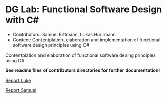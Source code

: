# DG Lab: Functional Software Design with C#
- Contributors: Samuel Bittmann, Lukas Hürlimann
- Content: Contentplation, elaboration and implementation of functional software design principles using C#

Contentplation and elaboration of functional software desing principles using C#

**See readme files of contributors directories for further documentation!**

[Report Luke](./Luke/Readme.md)

[Report Samuel](./Samuel/Readme.md)

